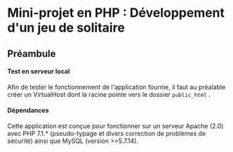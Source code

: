 # Mini-projet en PHP : Développement d'un jeu de solitaire

## Préambule

#### Test en serveur local

Afin de tester le fonctionnement de l'application fournie, il faut au préalable créer un VirtualHost dont la racine pointe vers le dossier `public_html` .

#### Dépendances

Cette application est conçue pour fonctionner sur un serveur Apache (2.0) avec PHP 7.1.* (pseudo-typage et divers correction de problèmes de sécurité) ainsi que MySQL (version >=5.7.14).

